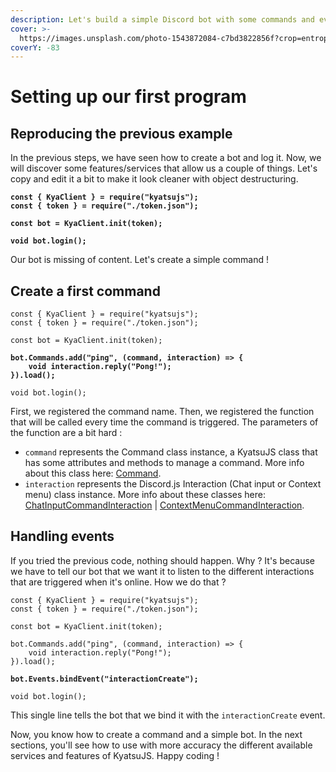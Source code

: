 ```yaml
---
description: Let's build a simple Discord bot with some commands and events.
cover: >-
  https://images.unsplash.com/photo-1543872084-c7bd3822856f?crop=entropy&cs=srgb&fm=jpg&ixid=M3wxOTcwMjR8MHwxfHNlYXJjaHw5fHxjaXR5fGVufDB8fHx8MTY4NTM3NTA1NXww&ixlib=rb-4.0.3&q=85
coverY: -83
---
```


# Setting up our first program

## Reproducing the previous example

In the previous steps, we have seen how to create a bot and log it. Now, we will discover some features/services that allow us a couple of things. Let's copy  and edit it a bit to make it look cleaner with object destructuring.

<pre class="language-javascript" data-title="main.js" data-line-numbers><code class="lang-javascript"><strong>const { KyaClient } = require("kyatsujs");
</strong><strong>const { token } = require("./token.json");
</strong><strong>
</strong><strong>const bot = KyaClient.init(token);
</strong><strong>
</strong><strong>void bot.login();
</strong></code></pre>

Our bot is missing of content. Let's create a simple command !

## Create a first command

<pre class="language-javascript" data-title="main.js" data-line-numbers><code class="lang-javascript">const { KyaClient } = require("kyatsujs");
const { token } = require("./token.json");

const bot = KyaClient.init(token);

<strong>bot.Commands.add("ping", (command, interaction) => {
</strong><strong>    void interaction.reply("Pong!");
</strong><strong>}).load();
</strong>
void bot.login();
</code></pre>

First, we registered the command name. Then, we registered the function that will be called every time the command is triggered. The parameters of the function are a bit hard :&#x20;

* `command` represents the Command class instance, a KyatsuJS class that has some attributes and methods to manage a command. More info about this class here: [Command](https://kyatsujs-doc.vercel.app/classes/Command.html).
* `interaction` represents the Discord.js Interaction (Chat input or Context menu) class instance. More info about these classes here: [ChatInputCommandInteraction](https://discord.js.org/#/docs/discord.js/main/class/ChatInputCommandInteraction) | [ContextMenuCommandInteraction](https://discord.js.org/#/docs/discord.js/main/class/ContextMenuCommandInteraction).

## Handling events

If you tried the previous code, nothing should happen. Why ? It's because we have to tell our bot that we want it to listen to the different interactions that are triggered when it's online. How we do that ?

<pre class="language-javascript" data-title="main.js" data-line-numbers><code class="lang-javascript">const { KyaClient } = require("kyatsujs");
const { token } = require("./token.json");

const bot = KyaClient.init(token);

bot.Commands.add("ping", (command, interaction) => {
    void interaction.reply("Pong!");
}).load();

<strong>bot.Events.bindEvent("interactionCreate");
</strong>
void bot.login();
</code></pre>

This single line tells the bot that we bind it with the `interactionCreate` event.

Now, you know how to create a command and a simple bot. In the next sections, you'll see how to use with more accuracy the different available services and features of KyatsuJS. Happy coding !
